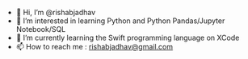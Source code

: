 - 👋 Hi, I’m @rishabjadhav
- 👀 I’m interested in learning Python and Python Pandas/Jupyter Notebook/SQL
- 🌱 I’m currently learning the Swift programming language on XCode
- 📫 How to reach me : rishabjadhav@gmail.com

<!---
rishabjadhav/rishabjadhav is a ✨ special ✨ repository because its `README.md` (this file) appears on your GitHub profile.
You can click the Preview link to take a look at your changes.
--->
